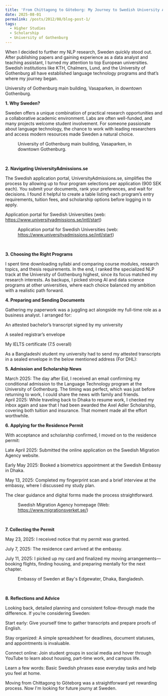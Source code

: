 ```yaml
---
title: 'From Chittagong to Göteborg: My Journey to Swedish University Admission'
date: 2025-08-01
permalink: /posts/2012/08/blog-post-1/
tags:
  - Higher Studies
  - Scholarship
  - University of Gothenburg
---
```


When I decided to further my NLP research, Sweden quickly stood out. After publishing papers and gaining experience as a data analyst and teaching assistant, I turned my attention to top European universities. Swedish institutions like KTH, Chalmers, Lund, and the University of Gothenburg all have established language technology programs and that’s where my journey began.

University of Gothenburg main building, Vasaparken, in downtown Gothenburg. 

**1. Why Sweden?**

Sweden offers a unique combination of practical research opportunities and a collaborative academic environment. Labs are often well-funded, and many projects welcome student involvement. For someone passionate about language technology, the chance to work with leading researchers and access modern resources made Sweden a natural choice.
<!-- wp:image {"id":13,"sizeSlug":"large","linkDestination":"none"} -->
<figure class="wp-block-image size-large"><img src="https://adibsblogs.wordpress.com/wp-content/uploads/2025/08/image.png?w=1024" alt="" class="wp-image-13"/><figcaption class="wp-element-caption">University of Gothenburg main building, Vasaparken, in downtown Gothenburg.</figcaption></figure>
<br>

**2. Navigating UniversityAdmissions.se**

The Swedish application portal, UniversityAdmissions.se, simplifies the process by allowing up to four program selections per application (900 SEK each). You submit your documents, rank your preferences, and wait for decisions. I found it helpful to create a table listing each program’s entry requirements, tuition fees, and scholarship options before logging in to apply.

Application portal for Swedish Universities (web: https://www.universityadmissions.se/intl/start)
<!-- wp:image {"id":15,"sizeSlug":"large","linkDestination":"none"} -->
<figure class="wp-block-image size-large"><img src="https://adibsblogs.wordpress.com/wp-content/uploads/2025/08/image-1.png?w=1024" alt="" class="wp-image-15"/><figcaption class="wp-element-caption">Application portal for Swedish Universities (web: <a href="https://www.universityadmissions.se/intl/start">https://www.universityadmissions.se/intl/start</a>)</figcaption></figure>
<br>

**3. Choosing the Right Programs**

I spent time downloading syllabi and comparing course modules, research topics, and thesis requirements. In the end, I ranked the specialized NLP track at the University of Gothenburg highest, since its focus matched my research interests. As backups, I picked strong AI and data science programs at other universities, where each choice balanced my ambition with a realistic path forward.

**4. Preparing and Sending Documents**

Gathering my paperwork was a juggling act alongside my full-time role as a business analyst. I arranged for:

An attested bachelor’s transcript signed by my university

A sealed registrar’s envelope

My IELTS certificate (7.5 overall)

As a Bangladeshi student my university had to send my attested transcripts in a sealed envelope in the below mentioned address (For DHL):

**5. Admission and Scholarship News**

March 2025: The day after Eid, I received an email confirming my conditional admission to the Language Technology program at the University of Gothenburg. The timing was perfect, which was just before returning to work, I could share the news with family and friends.  
April 2025: While traveling back to Dhaka to resume work, I checked my inbox again and saw that I had been awarded the Axel Adler Scholarship, covering both tuition and insurance. That moment made all the effort worthwhile.

**6. Applying for the Residence Permit**

With acceptance and scholarship confirmed, I moved on to the residence permit:

Late April 2025: Submitted the online application on the Swedish Migration Agency website.

Early May 2025: Booked a biometrics appointment at the Swedish Embassy in Dhaka.

May 13, 2025: Completed my fingerprint scan and a brief interview at the embassy, where I discussed my study plan.

The clear guidance and digital forms made the process straightforward.

<!-- wp:image {"id":19,"sizeSlug":"large","linkDestination":"none"} -->
<figure class="wp-block-image size-large"><img src="https://adibsblogs.wordpress.com/wp-content/uploads/2025/08/image-3.png?w=1024" alt="" class="wp-image-19"/><figcaption class="wp-element-caption">Swedish Migration Agency homepage (Web: <a href="https://www.migrationsverket.se/">https://www.migrationsverket.se/</a>)</figcaption></figure>
<br>

**7. Collecting the Permit**

May 23, 2025: I received notice that my permit was granted.

July 7, 2025: The residence card arrived at the embassy.

July 11, 2025: I picked up my card and finalized my moving arrangements—booking flights, finding housing, and preparing mentally for the next chapter.

<!-- wp:image {"id":21,"sizeSlug":"large","linkDestination":"none"} -->
<figure class="wp-block-image size-large"><img src="https://adibsblogs.wordpress.com/wp-content/uploads/2025/08/image-4.png?w=800" alt="" class="wp-image-21"/><figcaption class="wp-element-caption">Embassy of Sweden at Bay's Edgewater, Dhaka, Bangladesh.</figcaption></figure>
<br>

**8. Reflections and Advice**

Looking back, detailed planning and consistent follow-through made the difference. If you’re considering Sweden:

Start early: Give yourself time to gather transcripts and prepare proofs of English.

Stay organized: A simple spreadsheet for deadlines, document statuses, and appointments is invaluable.

Connect online: Join student groups in social media and hover through YouTube to learn about housing, part-time work, and campus life.

Learn a few words: Basic Swedish phrases ease everyday tasks and help you feel at home.

Moving from Chittagong to Göteborg was a straightforward yet rewarding process. Now I'm looking for future journy at Sweden.
